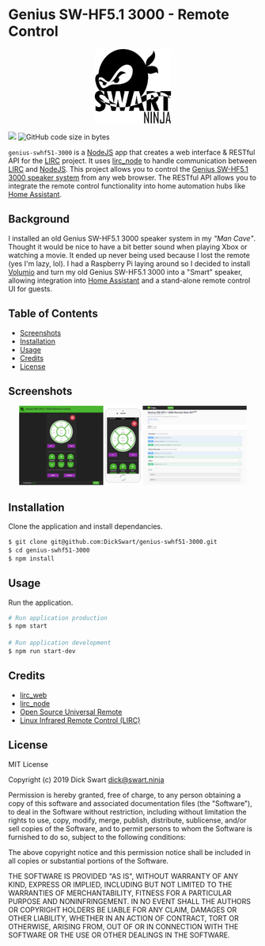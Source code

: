 # Genius SW-HF5.1 3000 - Remote Control
<p align="center">
    <img src="/public/images/SwartNinjaLogoV2.svg" alt="SwartNinja logo" height="150">
</p>

[![](https://img.shields.io/badge/author-@dnswart-blue.svg?style=flat-square)](https://twitter.com/dnswart)
![GitHub code size in bytes](https://img.shields.io/github/languages/code-size/dickswart/genius-swhf51-3000?style=flat-square)

``genius-swhf51-3000`` is a [NodeJS](http://nodejs.org) app that creates a web interface & RESTful API for the [LIRC](http://lirc.org) project. It uses [lirc_node](https://github.com/alexbain/lirc_node) to handle communication between [LIRC](http://lirc.org) and [NodeJS](http://nodejs.org).
This project allows you to control the [Genius SW-HF5.1 3000 speaker system](https://github.com/DickSwart/genius-swhf51-3000/wiki/Genius-SW-HF5.1-3000-SPECS) from any web browser. The RESTful API allows you to integrate the remote control functionality into home automation hubs like [Home Assistant](https://www.home-assistant.io).

## Background
I installed an old Genius SW-HF5.1 3000 speaker system in my _"Man Cave"_. Thought it would be nice to have a bit better sound when playing Xbox or watching a movie. It ended up never being used because I lost the remote (yes I'm lazy, lol). I had a Raspberry Pi laying around so I decided to install [Volumio](https://volumio.org/) and turn my old Genius SW-HF5.1 3000 into a "Smart" speaker, allowing integration into [Home Assistant](https://www.home-assistant.io) and a stand-alone remote control UI for guests.

## Table of Contents
- [Screenshots](#screenshots)
- [Installation](#installation)
- [Usage](#usage)
- [Credits](#credits)
- [License](#license)

## Screenshots
<p align="center">
  <img width="460" src="/extras/images/screenshots.jpg">
</p>

## Installation
Clone the application and install dependancies.
```bash
$ git clone git@github.com:DickSwart/genius-swhf51-3000.git
$ cd genius-swhf51-3000
$ npm install
```
## Usage
Run the application.
```bash
# Run application production
$ npm start

# Run application development
$ npm run start-dev
```
## Credits
- [lirc_web](https://github.com/DickSwart/lirc_web)
- [lirc_node](https://github.com/alexbain/lirc_node)
- [Open Source Universal Remote](http://opensourceuniversalremote.com/)
- [Linux Infrared Remote Control (LIRC)](http://lirc.org/)

## License
MIT License

Copyright (c) 2019 Dick Swart <dick@swart.ninja>

Permission is hereby granted, free of charge, to any person obtaining a copy
of this software and associated documentation files (the "Software"), to deal
in the Software without restriction, including without limitation the rights
to use, copy, modify, merge, publish, distribute, sublicense, and/or sell
copies of the Software, and to permit persons to whom the Software is
furnished to do so, subject to the following conditions:

The above copyright notice and this permission notice shall be included in all
copies or substantial portions of the Software.

THE SOFTWARE IS PROVIDED "AS IS", WITHOUT WARRANTY OF ANY KIND, EXPRESS OR
IMPLIED, INCLUDING BUT NOT LIMITED TO THE WARRANTIES OF MERCHANTABILITY,
FITNESS FOR A PARTICULAR PURPOSE AND NONINFRINGEMENT. IN NO EVENT SHALL THE
AUTHORS OR COPYRIGHT HOLDERS BE LIABLE FOR ANY CLAIM, DAMAGES OR OTHER
LIABILITY, WHETHER IN AN ACTION OF CONTRACT, TORT OR OTHERWISE, ARISING FROM,
OUT OF OR IN CONNECTION WITH THE SOFTWARE OR THE USE OR OTHER DEALINGS IN THE
SOFTWARE.
